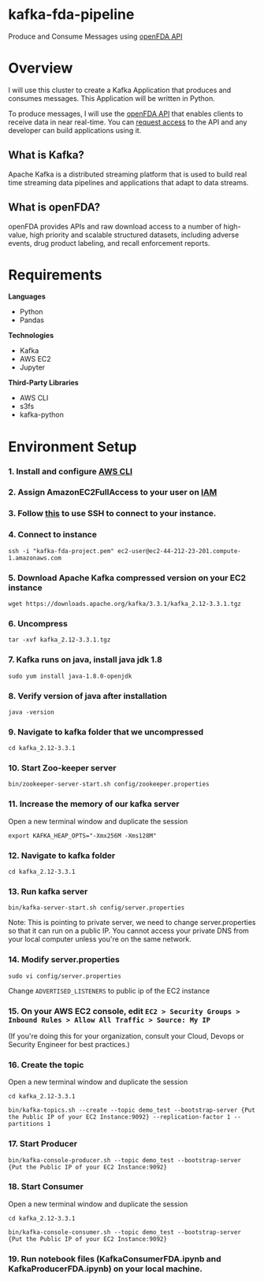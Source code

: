 # kafka-fda-pipeline

Produce and Consume Messages using [openFDA API](https://open.fda.gov/apis/)

# Overview

I will use this cluster to create a Kafka Application that produces and consumes messages. This Application will be written in Python.

To produce messages, I will use the [openFDA API](https://open.fda.gov/apis/) that enables clients to receive data in near real-time. You can [request access](https://open.fda.gov/apis/authentication/) to the API and any developer can build applications using it.

## What is Kafka?
Apache Kafka is a distributed streaming platform that is used to build real time streaming data pipelines and applications that adapt to data streams.

## What is openFDA?
openFDA provides APIs and raw download access to a number of high-value, high priority and scalable structured datasets, including adverse events, drug product labeling, and recall enforcement reports.

# Requirements

**Languages** 
* Python
* Pandas

**Technologies**
* Kafka
* AWS EC2
* Jupyter

**Third-Party Libraries**
* AWS CLI
* s3fs
* kafka-python

# Environment Setup
### 1. Install and configure [AWS CLI](https://aws.amazon.com/cli/)

### 2. Assign AmazonEC2FullAccess to your user on [IAM](https://docs.aws.amazon.com/AWSEC2/latest/UserGuide/iam-roles-for-amazon-ec2.html)

### 3. Follow [this](https://docs.aws.amazon.com/AWSEC2/latest/UserGuide/AccessingInstancesLinux.html#AccessingInstancesLinuxSSHClient) to use SSH to connect to your instance.

### 4. Connect to instance
```
ssh -i "kafka-fda-project.pem" ec2-user@ec2-44-212-23-201.compute-1.amazonaws.com
```

### 5. Download Apache Kafka compressed version on your EC2 instance
```
wget https://downloads.apache.org/kafka/3.3.1/kafka_2.12-3.3.1.tgz
```

### 6. Uncompress
```
tar -xvf kafka_2.12-3.3.1.tgz
```

### 7. Kafka runs on java, install java jdk 1.8
```
sudo yum install java-1.8.0-openjdk
```

### 8. Verify version of java after installation
```
java -version
```

### 9. Navigate to kafka folder that we uncompressed
```
cd kafka_2.12-3.3.1
```

### 10. Start Zoo-keeper server
```
bin/zookeeper-server-start.sh config/zookeeper.properties
```

### 11. Increase the memory of our kafka server

Open a new terminal window and duplicate the session
```
export KAFKA_HEAP_OPTS="-Xmx256M -Xms128M"
```
### 12. Navigate to kafka folder 
```
cd kafka_2.12-3.3.1
```
### 13. Run kafka server
```
bin/kafka-server-start.sh config/server.properties
```

Note: This is pointing to private server, we need to change server.properties so that it can run on a public IP. 
You cannot access your private DNS from your local computer unless you're on the same network.

### 14. Modify server.properties
```
sudo vi config/server.properties
``` 
Change ```ADVERTISED_LISTENERS``` to public ip of the EC2 instance

### 15. On your AWS EC2 console, edit ```EC2 > Security Groups > Inbound Rules > Allow All Traffic > Source: My IP```
        
(If you're doing this for your organization, consult your Cloud, Devops or Security Engineer for best practices.)

### 16. Create the topic

Open a new terminal window and duplicate the session
```
cd kafka_2.12-3.3.1
```
```
bin/kafka-topics.sh --create --topic demo_test --bootstrap-server {Put the Public IP of your EC2 Instance:9092} --replication-factor 1 --partitions 1
```

### 17. Start Producer
```
bin/kafka-console-producer.sh --topic demo_test --bootstrap-server {Put the Public IP of your EC2 Instance:9092} 
```

### 18. Start Consumer

Open a new terminal window and duplicate the session
```
cd kafka_2.12-3.3.1
```
```
bin/kafka-console-consumer.sh --topic demo_test --bootstrap-server {Put the Public IP of your EC2 Instance:9092}
```

### 19. Run notebook files (KafkaConsumerFDA.ipynb and KafkaProducerFDA.ipynb) on your local machine.